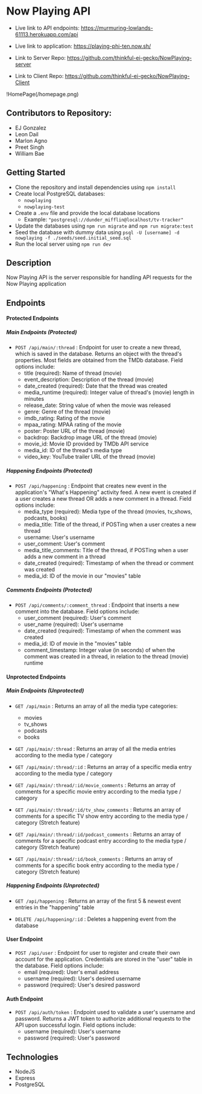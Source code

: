 # Now Playing API
* Live link to API endpoints: https://murmuring-lowlands-61113.herokuapp.com/api
* Live link to application: https://playing-phi-ten.now.sh/

* Link to Server Repo: https://github.com/thinkful-ei-gecko/NowPlaying-server
* Link to Client Repo: https://github.com/thinkful-ei-gecko/NowPlaying-Client

!HomePage(/homepage.png)

## Contributors to Repository:
* EJ Gonzalez
* Leon Dail
* Marlon Agno
* Preet Singh
* William Bae

## Getting Started
* Clone the repository and install dependencies using ```npm install```
* Create local PostgreSQL databases:
  * ```nowplaying```
  * ```nowplaying-test```
* Create a ```.env``` file and provide the local database locations
  * Example: ```"postgresql://dunder_mifflin@localhost/tv-tracker"```
* Update the databases using ```npm run migrate``` and ```npm run migrate:test```
* Seed the database with dummy data using ```psql -U [username] -d nowplaying -f ./seeds/seed.initial_seed.sql```
* Run the local server using ```npm run dev```

## Description
Now Playing API is the server responsible for handling API requests for the Now Playing application

## Endpoints
#### Protected Endpoints
##### Main Endpoints (Protected)
* ```POST /api/main/:thread``` : Endpoint for user to create a new thread, which is saved in the database. Returns an object with the thread's properties. Most fields are obtained from the TMDb database. Field options include:
  * title (required): Name of thread (movie)
  * event_description: Description of the thread (movie)
  * date_created (required): Date that the thread was created
  * media_runtime (required): Integer value of thread's (movie) length in minutes
  * release_date: String value of when the movie was released
  * genre: Genre of the thread (movie)
  * imdb_rating: Rating of the movie
  * mpaa_rating: MPAA rating of the movie
  * poster: Poster URL of the thread (movie)
  * backdrop: Backdrop image URL of the thread (movie)
  * movie_id: Movie ID provided by TMDb API service
  * media_id: ID of the thread's media type
  * video_key: YouTube trailer URL of the thread (movie)

##### Happening Endpoints (Protected)
* ```POST /api/happening``` : Endpoint that creates new event in the application's "What's Happening" activity feed. A new event is created if a user creates a new thread OR adds a new comment in a thread. Field options include:
  * media_type (required): Media type of the thread (movies, tv_shows, podcasts, books)
  * media_title: Title of the thread, if POSTing when a user creates a new thread
  * username: User's username
  * user_comment: User's comment
  * media_title_comments: Title of the thread, if POSTing when a user adds a new comment in a thread
  * date_created (required): Timestamp of when the thread or comment was created
  * media_id: ID of the movie in our "movies" table

##### Comments Endpoints (Protected)
* ```POST /api/comments/:comment_thread``` : Endpoint that inserts a new comment into the database. Field options include:
  * user_comment (required): User's comment
  * user_name (required): User's username
  * date_created (required): Timestamp of when the comment was created
  * media_id: ID of movie in the "movies" table
  * comment_timestamp: Integer value (in seconds) of when the comment was created in a thread, in relation to the thread (movie) runtime

#### Unprotected Endpoints
##### Main Endpoints (Unprotected)
* ```GET /api/main``` : Returns an array of all the media type categories:
  * movies
  * tv_shows
  * podcasts
  * books

* ```GET /api/main/:thread``` : Returns an array of all the media entries according to the media type / category

* ```GET /api/main/:thread/:id``` : Returns an array of a specific media entry according to the media type / category

* ```GET /api/main/:thread/:id/movie_comments``` : Returns an array of comments for a specific movie entry according to the media type / category

* ```GET /api/main/:thread/:id/tv_show_comments``` : Returns an array of comments for a specific TV show entry according to the media type / category (Stretch feature)

* ```GET /api/main/:thread/:id/podcast_comments``` : Returns an array of comments for a specific podcast entry according to the media type / category (Stretch feature)

* ```GET /api/main/:thread/:id/book_comments``` : Returns an array of comments for a specific book entry according to the media type / category (Stretch feature)

##### Happening Endpoints (Unprotected)
* ```GET /api/happening``` : Returns an array of the first 5 & newest event entries in the "happening" table

* ```DELETE /api/happening/:id``` : Deletes a happening event from the database


#### User Endpoint
* ```POST /api/user``` : Endpoint for user to register and create their own account for the application. Credentials are stored in the "user" table in the database. Field options include:
  * email (required): User's email address
  * username (required): User's desired username
  * password (required): User's desired password


#### Auth Endpoint
* ```POST /api/auth/token``` : Endpoint used to validate a user's username and password. Returns a JWT token to authorize additional requests to the API upon successful login. Field options include:
  * username (required): User's username
  * password (required): User's password

## Technologies
* NodeJS
* Express
* PostgreSQL